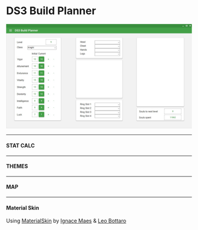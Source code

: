 DS3 Build Planner
===
![alt text](https://github.com/Asiern/DS3BuildPlanner/blob/master/DS3BuildPlanner.jpg?raw=true)

--- 

#### STAT CALC

---

#### THEMES

---

#### MAP

---

#### Material Skin
Using [MaterialSkin](https://github.com/leocb/MaterialSkin) by [Ignace Maes](https://github.com/IgnaceMaes) & [Leo Bottaro](https://github.com/leocb) 